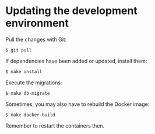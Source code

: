 # Updating the development environment

Pull the changes with Git:

```console
$ git pull
```

If dependencies have been added or updated, install them:

```console
$ make install
```

Execute the migrations:

```console
$ make db-migrate
```

Sometimes, you may also have to rebuild the Docker image:

```console
$ make docker-build
```

Remember to restart the containers then.

